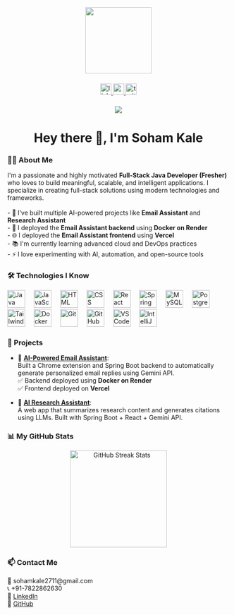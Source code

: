 <div align="center">
  <img height="150" src="https://media.giphy.com/media/M9gbBd9nbDrOTu1Mqx/giphy.gif" />
</div>

###

<div align="center">
  <a href="https://www.linkedin.com/in/soham-kale-055734270" target="_blank">
    <img src="https://img.shields.io/static/v1?message=LinkedIn&logo=linkedin&label=&color=0077B5&logoColor=white&labelColor=&style=for-the-badge" height="25" alt="linkedin logo" />
  </a>
  <a href="https://www.youtube.com/" target="_blank">
    <img src="https://img.shields.io/static/v1?message=Youtube&logo=youtube&label=&color=FF0000&logoColor=white&labelColor=&style=for-the-badge" height="25" alt="youtube logo" />
  </a>
  <a href="https://twitter.com/" target="_blank">
    <img src="https://img.shields.io/static/v1?message=Twitter&logo=twitter&label=&color=1DA1F2&logoColor=white&labelColor=&style=for-the-badge" height="25" alt="twitter logo" />
  </a>
</div>

###

<div align="center">
  <img src="https://visitor-badge.laobi.icu/badge?page_id=soham1500.soham1500" />
</div>

###

<h1 align="center">Hey there 👋, I'm Soham Kale</h1>

###

<h3 align="left">👨‍💻 About Me</h3>

<p align="left">
I'm a passionate and highly motivated <strong>Full-Stack Java Developer (Fresher)</strong> who loves to build meaningful, scalable, and intelligent applications. I specialize in creating full-stack solutions using modern technologies and frameworks.<br><br>
- 🔭 I’ve built multiple AI-powered projects like <strong>Email Assistant</strong> and <strong>Research Assistant</strong><br>
- 🚀 I deployed the <strong>Email Assistant backend</strong> using <strong>Docker on Render</strong><br>
- 🌐 I deployed the <strong>Email Assistant frontend</strong> using <strong>Vercel</strong><br>
- 📚 I'm currently learning advanced cloud and DevOps practices<br>
- ⚡ I love experimenting with AI, automation, and open-source tools
</p>

###

<h3 align="left">🛠 Technologies I Know</h3>

<div align="left">
  <img src="https://cdn.jsdelivr.net/gh/devicons/devicon/icons/java/java-original-wordmark.svg" height="40" alt="Java" />
  <img width="12" />
  <img src="https://cdn.jsdelivr.net/gh/devicons/devicon/icons/javascript/javascript-original.svg" height="40" alt="JavaScript" />
  <img width="12" />
  <img src="https://cdn.jsdelivr.net/gh/devicons/devicon/icons/html5/html5-original.svg" height="40" alt="HTML" />
  <img width="12" />
  <img src="https://cdn.jsdelivr.net/gh/devicons/devicon/icons/css3/css3-original.svg" height="40" alt="CSS" />
  <img width="12" />
  <img src="https://cdn.jsdelivr.net/gh/devicons/devicon/icons/react/react-original.svg" height="40" alt="React" />
  <img width="12" />
  <img src="https://cdn.jsdelivr.net/gh/devicons/devicon/icons/spring/spring-original-wordmark.svg" height="40" alt="Spring Boot" />
  <img width="12" />
  <img src="https://cdn.jsdelivr.net/gh/devicons/devicon/icons/mysql/mysql-original-wordmark.svg" height="40" alt="MySQL" />
  <img width="12" />
  <img src="https://cdn.jsdelivr.net/gh/devicons/devicon/icons/postgresql/postgresql-original.svg" height="40" alt="PostgreSQL" />
  <img width="12" />
  <img src="https://www.vectorlogo.zone/logos/tailwindcss/tailwindcss-icon.svg" height="40" alt="Tailwind CSS" />
  <img width="12" />
  <img src="https://cdn.jsdelivr.net/gh/devicons/devicon/icons/docker/docker-plain-wordmark.svg" height="40" alt="Docker" />
  <img width="12" />
  <img src="https://cdn.jsdelivr.net/gh/devicons/devicon/icons/git/git-original.svg" height="40" alt="Git" />
  <img width="12" />
  <img src="https://cdn.jsdelivr.net/gh/devicons/devicon/icons/github/github-original.svg" height="40" alt="GitHub" />
  <img width="12" />
  <img src="https://cdn.jsdelivr.net/gh/devicons/devicon/icons/vscode/vscode-original.svg" height="40" alt="VS Code" />
  <img width="12" />
  <img src="https://cdn.jsdelivr.net/gh/devicons/devicon/icons/intellij/intellij-original.svg" height="40" alt="IntelliJ IDEA" />
</div>

###

<h3 align="left">💼 Projects</h3>

- 🔹 [**AI-Powered Email Assistant**](https://github.com/Soham1500/Email-Assistant):  
  Built a Chrome extension and Spring Boot backend to automatically generate personalized email replies using Gemini API.  
  ✅ Backend deployed using **Docker on Render**  
  ✅ Frontend deployed on **Vercel**

- 🔹 [**AI Research Assistant**](https://github.com/Soham1500/Research_Assistant):  
  A web app that summarizes research content and generates citations using LLMs. Built with Spring Boot + React + Gemini API.

###

<h3 align="left">📊 My GitHub Stats</h3>

<div align="center">
  <img src="https://streak-stats.vercel.app/?user=soham1500&theme=dark&hide_border=false" height="220" alt="GitHub Streak Stats" />
</div>

###

<h3 align="left">📫 Contact Me</h3>

<p>
📧 sohamkale2711@gmail.com<br>
📞 +91-7822862630<br>
🔗 <a href="https://www.linkedin.com/in/soham-kale-055734270" target="_blank">LinkedIn</a><br>
🔗 <a href="https://github.com/soham1500" target="_blank">GitHub</a>
</p>
